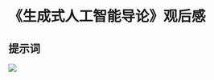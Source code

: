 # 《生成式人工智能导论》观后感

## 提示词

![](https://pic-gino-prod.oss-cn-qingdao.aliyuncs.com/zhangli2025/20251009022844446-paste.png)
